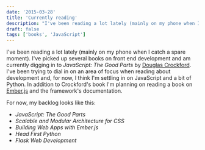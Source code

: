 ```yaml
---
date: '2015-03-28'
title: 'Currently reading'
description: "I've been reading a lot lately (mainly on my phone when I catch a spare moment). I've picked up several books on front end development and am currently digging in to JavaScript: The Good Parts by Douglas Crockford."
draft: false
tags: ['books', 'JavaScript']
---
```


I've been reading a lot lately (mainly on my phone when I catch a spare moment). I've picked up several books on front end development and am currently digging in to _JavaScript: The Good Parts_ by [Douglas Crockford](http://www.crockford.com).<!-- excerpt --> I've been trying to dial in on an area of focus when reading about development and, for now, I think I'm settling in on JavaScript and a bit of Python. In addition to Crockford's book I'm planning on reading a book on [Ember.js](http://emberjs.com) and the framework's documentation.

For now, my backlog looks like this:

- _JavaScript: The Good Parts_
- _Scalable and Modular Architecture for CSS_
- _Building Web Apps with Ember.js_
- _Head First Python_
- _Flask Web Development_
